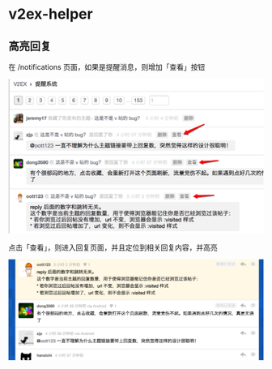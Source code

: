 # v2ex-helper

## 高亮回复

在 /notifications 页面，如果是提醒消息，则增加「查看」按钮

![](img/v2ex1.png)

点击「查看」，则进入回复页面，并且定位到相关回复内容，并高亮

![](img/v2ex2.png)


